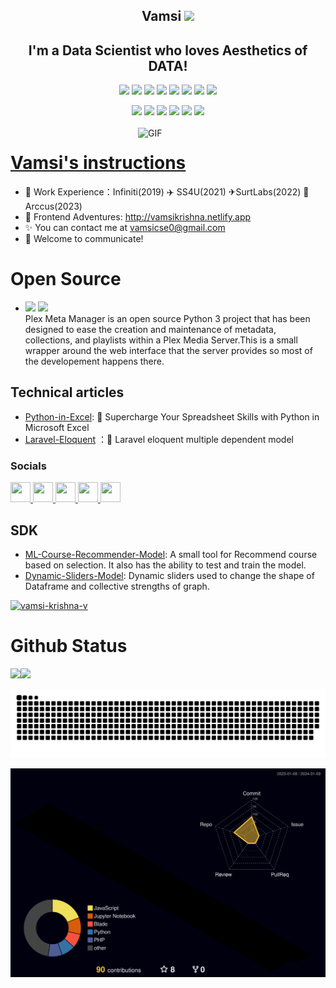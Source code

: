 <p align="center">
<h2 height="200px" align="center">Vamsi <img src="https://cdn.jsdelivr.net/gh/MaleWeb/picture/images/techblog/hi.gif" width="25"></h2>
<h2 align="center">I'm a Data Scientist who loves Aesthetics of DATA!</h3>
</p>

<p align="center">
<div align="center">
  <img src="https://img.shields.io/badge/-Python-2b6dbf?style=flat&logo=python&logoColor=white">
  <img src="https://img.shields.io/badge/-Pandas-46b882?style=flat&logo=pandas&logoColor=white">
  <img src="https://img.shields.io/badge/-Numpy-00b4ce?style=flat&logo=Numpy&logoColor=yellow">
  <img src="https://img.shields.io/badge/-Scikit-learn?style=flat&logo=scikit-learn&logoColor=white">
  <img src="https://img.shields.io/badge/-Node.js-3C873A?style=flat&logo=Node.js&logoColor=white">
  <img src="https://img.shields.io/badge/-Go-00ADD8?style=flat&logo=go&logoColor=white">
  <img src="https://img.shields.io/badge/-MySql-bf608e?style=flat&logo=mysql&logoColor=white">
  <img src="https://img.shields.io/badge/-JavaScript-f6da1c?style=flat&logo=javascript&logoColor=white">
</div>
<p></p>
<div align="center">
  <img src="https://img.shields.io/badge/-Git-ee462c?style=flat&logo=git&logoColor=white">
  <img src="https://img.shields.io/badge/-Machine-Learning?style=flat&logo=machinelearning&logoColor=white">
  <img src="https://img.shields.io/badge/-Laravel-red?style=flat&logo=laravel&logoColor=white">
  <img src="https://img.shields.io/badge/-Docker-218bea?style=flat&logo=docker&logoColor=white">
  <img src="https://img.shields.io/badge/-Github-black?style=flat&logo=github">
   <img src="https://img.shields.io/badge/-Webpack-%232C3A42?style=flat-square&logo=webpack">
</div>

<br />

<img align="right" alt="GIF" src="https://github.com/devSouvik/devSouvik/blob/master/gif4.gif?raw=true" width="300"/>

# <a href="">Vamsi's instructions</a>

- 🧱 Work Experience：Infiniti(2019) ✈️ SS4U(2021) ✈SurtLabs(2022) 🚀 Arccus(2023)
- 🚀 Frontend Adventures: http://vamsikrishna.netlify.app
- ✨ You can contact me at [vamsicse0@gmail.com](mailto:vamsicse@gmail.com)
- 💬 Welcome to communicate!

# Open Source
- [<img src="https://img.shields.io/badge/plex-server-yellow?style=flat&logo=plex-server&logoColor=white">](https://github.com/vamsikrishna71/plex-metamanager) 
  [<img src="https://img.shields.io/badge/Dolby-Atmos-blue?style=flat&logo=Dolby-Atmos&logoColor=white">](https://github.com/vamsikrishna71/jellyfin-webos)  
  Plex Meta Manager is an open source Python 3 project that has been designed to ease the creation and maintenance of metadata, collections, and playlists within a Plex Media Server.This is a small wrapper around the web interface that the server provides so most of the developement happens there.

## Technical articles

- [Python-in-Excel](https://dev.to/vamsikrishna71/supercharge-your-spreadsheet-skills-with-python-in-microsoft-excel-2b5b): 🚀 Supercharge Your Spreadsheet Skills with Python in Microsoft Excel
- [Laravel-Eloquent](https://dev.to/vamsikrishna71/laravel-eloquent-multiple-dependent-model-13ba) ：🚀 Laravel eloquent multiple dependent model
 [](https://img.shields.io/github/stars/Sunny-117/mini-anything?style=social)

### Socials

<p align="left"> <a href="https://www.dev.to/vamsikrishna71" target="_blank" rel="noreferrer"> <picture> <source media="(prefers-color-scheme: dark)" srcset="https://raw.githubusercontent.com/danielcranney/readme-generator/main/public/icons/socials/devdotto-dark.svg" /> <source media="(prefers-color-scheme: light)" srcset="https://raw.githubusercontent.com/danielcranney/readme-generator/main/public/icons/socials/devdotto.svg" /> <img src="https://raw.githubusercontent.com/danielcranney/readme-generator/main/public/icons/socials/devdotto.svg" width="32" height="32" /> </picture> </a> <a href="https://www.github.com/vamsikrishna71" target="_blank" rel="noreferrer"> <picture> <source media="(prefers-color-scheme: dark)" srcset="https://raw.githubusercontent.com/danielcranney/readme-generator/main/public/icons/socials/github-dark.svg" /> <source media="(prefers-color-scheme: light)" srcset="https://raw.githubusercontent.com/danielcranney/readme-generator/main/public/icons/socials/github.svg" /> <img src="https://raw.githubusercontent.com/danielcranney/readme-generator/main/public/icons/socials/github.svg" width="32" height="32" /> </picture> </a> <a href="https://www.linkedin.com/in/vamsi-krishna-908005153" target="_blank" rel="noreferrer"> <picture> <source media="(prefers-color-scheme: dark)" srcset="https://raw.githubusercontent.com/danielcranney/readme-generator/main/public/icons/socials/linkedin-dark.svg" /> <source media="(prefers-color-scheme: light)" srcset="https://raw.githubusercontent.com/danielcranney/readme-generator/main/public/icons/socials/linkedin.svg" /> <img src="https://raw.githubusercontent.com/danielcranney/readme-generator/main/public/icons/socials/linkedin.svg" width="32" height="32" /> </picture> </a> <a href="http://www.medium.com/@vamsicse0" target="_blank" rel="noreferrer"> <picture> <source media="(prefers-color-scheme: dark)" srcset="https://raw.githubusercontent.com/danielcranney/readme-generator/main/public/icons/socials/medium-dark.svg" /> <source media="(prefers-color-scheme: light)" srcset="https://raw.githubusercontent.com/danielcranney/readme-generator/main/public/icons/socials/medium.svg" /> <img src="https://raw.githubusercontent.com/danielcranney/readme-generator/main/public/icons/socials/medium.svg" width="32" height="32" /> </picture> <a href="https://www.x.com/thugs_7" target="_blank" rel="noreferrer"> <picture> <source media="(prefers-color-scheme: dark)" srcset="https://raw.githubusercontent.com/danielcranney/readme-generator/main/public/icons/socials/twitter-dark.svg" /> <source media="(prefers-color-scheme: light)" srcset="https://raw.githubusercontent.com/danielcranney/readme-generator/main/public/icons/socials/twitter.svg" /> <img src="https://raw.githubusercontent.com/danielcranney/readme-generator/main/public/icons/socials/twitter.svg" width="32" height="32" /> </picture> </a></p>

## SDK

- [ML-Course-Recommender-Model](https://vamsi-ml-course-model.streamlit.app/): A small tool for Recommend course based on selection. It also has the ability to test and train the model.
- [Dynamic-Sliders-Model](https://vamsi-sliders-df.streamlit.app/): Dynamic sliders used to change the shape of Dataframe and collective strengths of graph.

<p align="left"> <a href="https://github.com/ryo-ma/github-profile-trophy"><img src="https://github-profile-trophy.vercel.app/?username=vamsikrishna71" alt="vamsi-krishna-v" /></a> </p>

# Github Status

<img align="" height="137px" src="https://github-readme-stats.vercel.app/api?username=vamsikrishna71&hide_title=true&hide_border=true&show_icons=true&include_all_commits=true&line_height=21&bg_color=0,EC6C6C,FFD479,FFFC79,73FA79&theme=graywhite" /><img align="" height="137px" src="https://github-readme-stats.vercel.app/api/top-langs/?username=vamsikrishna71&hide_title=true&hide_border=true&layout=compact&bg_color=0,73FA79,73FDFF,D783FF&theme=graywhite&locale=cn" />

<a href="https://github.com/vamsikrishna71/vamsikrishna71"><img src="https://github.com/vamsikrishna71/vamsikrishna71/blob/main/snake.svg" alt="vamsikrishna71" />
</a>

![](./profile-3d-contrib/profile-night-rainbow.svg)
